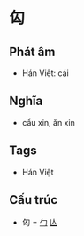 # 匃

## Phát âm
* Hán Việt: cái

## Nghĩa
* cầu xin, ăn xin

## Tags
* Hán Việt

## Cấu trúc
* 匃 = [勹](勹.md) [亾](亾.md)

<script>window.HANZI_FIELD='匃';</script>